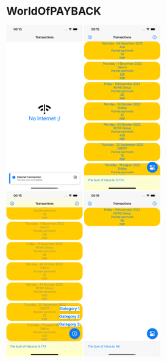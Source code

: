 # WorldOfPAYBACK
<p float="center">
<img src="./Screenshots/1.png" width="200">
<img src="./Screenshots/2.png" width="200">
<img src="./Screenshots/3.png" width="200">
<img src="./Screenshots/4.png" width="200">
</p>

